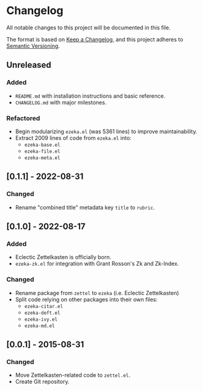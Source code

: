 # Changelog

All notable changes to this project will be documented in this file.

The format is based on [Keep a Changelog](https://keepachangelog.com/en/1.1.0/),
and this project adheres to [Semantic Versioning](https://semver.org/spec/v2.0.0.html).

## Unreleased

### Added

- `README.md` with installation instructions and basic reference.
- `CHANGELOG.md` with major milestones.

### Refactored

- Begin modularizing `ezeka.el` (was 5361 lines) to improve maintainability.
- Extract 2009 lines of code from `ezeka.el` into:
  - `ezeka-base.el`
  - `ezeka-file.el`
  - `ezeka-meta.el`

## [0.1.1] - 2022-08-31

### Changed

- Rename "combined title" metadata key `title` to `rubric`.

## [0.1.0] - 2022-08-17

### Added

- Eclectic Zettelkasten is officially born.
- `ezeka-zk.el` for integration with Grant Rosson's Zk and Zk-Index.

### Changed

- Rename package from `zettel` to `ezeka` (i.e. Eclectic Zettelkasten)
- Split code relying on other packages into their own files:
  - `ezeka-citar.el`
  - `ezeka-deft.el`
  - `ezeka-ivy.el`
  - `ezeka-md.el`

## [0.0.1] - 2015-08-31

### Changed

- Move Zettelkasten-related code to `zettel.el`.
- Create Git repository.
